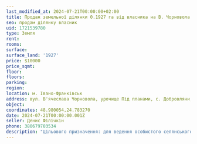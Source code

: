 ```yaml
---
last_modified_at: 2024-07-21T00:00:00+02:00
title: Продаж земельної ділянки 0.1927 га від власника на В. Чорновола у с. Добровляни
seo: продам ділянку власник
uid: 1721539780
type: Земля
rent:
rooms:
surface:
surface_land: '1927'
price: $10000
price_sqmt:
floor:
floors:
parking:
region:
location: м. Івано-Франківськ
address: вул. В'ячеслава Чорновола, урочище Під планами, с. Добровляни, Івано-Франківська міська територіальна громада
object:
coordinates: 48.980054,24.783270
date: 2024-07-21T00:00:00.001Z
seller: Денис Філічкін
phone: 380679703534
description: "Цільового призначення: для ведення особистого селянського господарства, кадастровий номер: 2625881201:03:001:0829"
---
```


